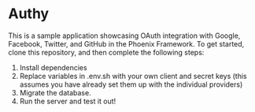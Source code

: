 # Authy

This is a sample application showcasing OAuth integration with Google, Facebook, Twitter, and GitHub in the Phoenix Framework. To get started, clone this repository, and then complete the following steps:

1. Install dependencies
2. Replace variables in .env.sh with your own client and secret keys (this assumes you have already set them up with the individual providers)
3. Migrate the database.
4. Run the server and test it out!

